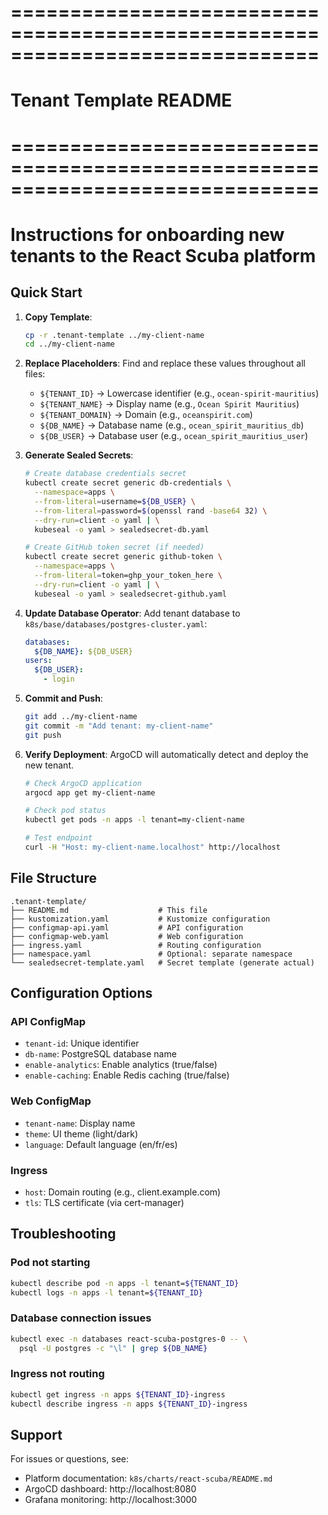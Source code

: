 # ==============================================================================
# Tenant Template README
# ==============================================================================
# Instructions for onboarding new tenants to the React Scuba platform

## Quick Start

1. **Copy Template**:
   ```bash
   cp -r .tenant-template ../my-client-name
   cd ../my-client-name
   ```

2. **Replace Placeholders**:
   Find and replace these values throughout all files:
   - `${TENANT_ID}` → Lowercase identifier (e.g., `ocean-spirit-mauritius`)
   - `${TENANT_NAME}` → Display name (e.g., `Ocean Spirit Mauritius`)
   - `${TENANT_DOMAIN}` → Domain (e.g., `oceanspirit.com`)
   - `${DB_NAME}` → Database name (e.g., `ocean_spirit_mauritius_db`)
   - `${DB_USER}` → Database user (e.g., `ocean_spirit_mauritius_user`)

3. **Generate Sealed Secrets**:
   ```bash
   # Create database credentials secret
   kubectl create secret generic db-credentials \
     --namespace=apps \
     --from-literal=username=${DB_USER} \
     --from-literal=password=$(openssl rand -base64 32) \
     --dry-run=client -o yaml | \
     kubeseal -o yaml > sealedsecret-db.yaml

   # Create GitHub token secret (if needed)
   kubectl create secret generic github-token \
     --namespace=apps \
     --from-literal=token=ghp_your_token_here \
     --dry-run=client -o yaml | \
     kubeseal -o yaml > sealedsecret-github.yaml
   ```

4. **Update Database Operator**:
   Add tenant database to `k8s/base/databases/postgres-cluster.yaml`:
   ```yaml
   databases:
     ${DB_NAME}: ${DB_USER}
   users:
     ${DB_USER}:
       - login
   ```

5. **Commit and Push**:
   ```bash
   git add ../my-client-name
   git commit -m "Add tenant: my-client-name"
   git push
   ```

6. **Verify Deployment**:
   ArgoCD will automatically detect and deploy the new tenant.
   ```bash
   # Check ArgoCD application
   argocd app get my-client-name

   # Check pod status
   kubectl get pods -n apps -l tenant=my-client-name

   # Test endpoint
   curl -H "Host: my-client-name.localhost" http://localhost
   ```

## File Structure

```
.tenant-template/
├── README.md                    # This file
├── kustomization.yaml           # Kustomize configuration
├── configmap-api.yaml           # API configuration
├── configmap-web.yaml           # Web configuration
├── ingress.yaml                 # Routing configuration
├── namespace.yaml               # Optional: separate namespace
└── sealedsecret-template.yaml   # Secret template (generate actual)
```

## Configuration Options

### API ConfigMap
- `tenant-id`: Unique identifier
- `db-name`: PostgreSQL database name
- `enable-analytics`: Enable analytics (true/false)
- `enable-caching`: Enable Redis caching (true/false)

### Web ConfigMap
- `tenant-name`: Display name
- `theme`: UI theme (light/dark)
- `language`: Default language (en/fr/es)

### Ingress
- `host`: Domain routing (e.g., client.example.com)
- `tls`: TLS certificate (via cert-manager)

## Troubleshooting

### Pod not starting
```bash
kubectl describe pod -n apps -l tenant=${TENANT_ID}
kubectl logs -n apps -l tenant=${TENANT_ID}
```

### Database connection issues
```bash
kubectl exec -n databases react-scuba-postgres-0 -- \
  psql -U postgres -c "\l" | grep ${DB_NAME}
```

### Ingress not routing
```bash
kubectl get ingress -n apps ${TENANT_ID}-ingress
kubectl describe ingress -n apps ${TENANT_ID}-ingress
```

## Support

For issues or questions, see:
- Platform documentation: `k8s/charts/react-scuba/README.md`
- ArgoCD dashboard: http://localhost:8080
- Grafana monitoring: http://localhost:3000
